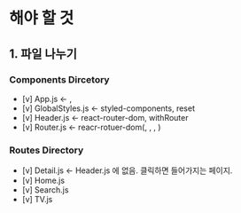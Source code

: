 # 해야 할 것

## 1. 파일 나누기

### Components Dircetory

- [v] App.js <- <GlobalStyles>, <Router>
- [v] GlobalStyles.js <- styled-components, reset
- [v] Header.js <- react-router-dom, withRouter
- [v] Router.js <- reacr-rotuer-dom(<Rotuer>, <Route>, <Switch>, <Redirect>)

### Routes Directory

- [v] Detail.js <- Header.js 에 없음. 클릭하면 들어가지는 페이지.
- [v] Home.js
- [v] Search.js
- [v] TV.js
